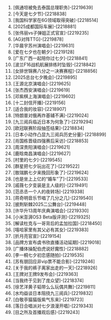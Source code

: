 
1. [佩通坦被免去泰国总理职务]-[2219639]
1. [今天是七夕节]-[2218838]
1. [我国科学家在6G领域取得突破]-[2218514]
1. [2025成都国际车展]-[2218881]
1. [张伟丽vs子弹姐正式官宣]-[2219235]
1. [AG对阵TTG]-[2219878]
1. [华晨宇苏州演唱会]-[2219631]
1. [爱在七夕也在朝夕]-[2219128]
1. [广东广西一起陪你过七夕]-[2218841]
1. [波兰F16战机航展排练时坠毁]-[2218842]
1. [女排世锦赛八分之一决赛赛程]-[2218856]
1. [2025总台七夕晚会]-[2219895]
1. [王源北京演唱会]-[2219625]
1. [张杰西安演唱会]-[2219619]
1. [邓紫棋上海演唱会]-[2219602]
1. [十二封信开播]-[2219156]
1. [适合我的妆容]-[2218907]
1. [特朗普对俄再炸基辅不满]-[2219024]
1. [九三阅兵临近日本为何急了]-[2219294]
1. [欧冠联赛阶段抽签结果]-[2218834]
1. [日本小动作凸显九三阅兵历史分量]-[2218899]
1. [肖国栋晋级四强赛后采访]-[2218853]
1. [周深贵阳演唱会]-[2219621]
1. [鹿晗南昌演唱会]-[2219627]
1. [村里的七夕]-[2219545]
1. [群星把七夕玩出花了]-[2219522]
1. [敖瑞鹏七夕来挽回形象了]-[2219624]
1. [也是坐上上亿的“婚车”了]-[2219533]
1. [戚薇七夕变装是主人级的]-[2219491]
1. [范丞丞一个人的夜转场]-[2219338]
1. [蒋奇明音乐节唱了几分之几]-[2219540]
1. [披荆斩棘2025二公舞台]-[2219448]
1. [许华升13周年庆典演唱会]-[2219330]
1. [小米澎湃OS3 Beta版评测]-[2219325]
1. [解读杜克与一哥背后的孟加拉国]-[2218450]
1. [嘻哈家里有其父必有其女]-[2219383]
1. [折月亮官宣]-[2219154]
1. [品牌方宣布虞书欣直播活动延期]-[2219018]
1. [广播体操配伯虎说好魔性]-[2218882]
1. [李一桐七夕初恋感随拍]-[2219535]
1. [苏有朋回应非vip票不能合影]-[2219246]
1. [关于我的裤子离家出走的一天]-[2218926]
1. [王牌对王牌9发布会]-[2219363]
1. [当我终于见到了庞众望]-[2218374]
1. [徐艺洋黄子韬带么么玩偶共舞]-[2219811]
1. [水均益谈日本阻挠九三阅兵]-[2219832]
1. [白敬亭猫猫版紫气东来]-[2219723]
1. [落日合唱派对七夕浪漫开唱]-[2219343]
1. [目之所及首播观后感]-[2219243]